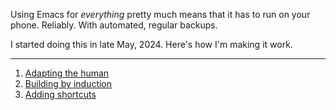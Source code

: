 Using Emacs for *everything* pretty much means that it has to run on your phone.  Reliably. With automated, regular backups.

I started doing this in late May, 2024. Here's how I'm making it work. 

-----

1. [Adapting the human](adaptation.md)
2. [Building by induction](induction.md)
3. [Adding shortcuts](shortcuts.md)

